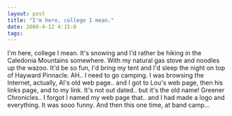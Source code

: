 ```yaml
---
layout: post
title: "I'm here, college I mean."
date: 2000-4-12 4:15:0
tags: 
---
```


I'm here, college I mean. It's snowing and I'd rather be hiking in the Caledonia Mountains somewhere. With my natural gas stove and noodles up the wazoo. It'd be so fun, I'd bring my tent and I'd sleep the night on top of Hayward Pinnacle. AH.. I need to go camping. I was browsing the Internet, actually, Al's old web page.. and I got to Lou's web page, then his links page, and to my link. It's not out dated.. but it's the old name! Greener Chronicles.. I forgot I named my web page that.. and I had made a logo and everything. It was sooo funny. And then this one time, at band camp...

